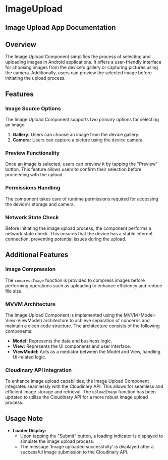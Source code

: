 # ImageUpload

## Image Upload App Documentation

## Overview
The Image Upload Component simplifies the process of selecting and uploading images in Android applications. 
It offers a user-friendly interface for choosing images from the device's gallery or capturing pictures using the camera.
Additionally, users can preview the selected image before initiating the upload process.

## Features

### Image Source Options
The Image Upload Component supports two primary options for selecting an image:

1. **Gallery:** Users can choose an image from the device gallery.
2. **Camera:** Users can capture a picture using the device camera.

### Preview Functionality
Once an image is selected, users can preview it by tapping the "Preview" button.
This feature allows users to confirm their selection before proceeding with the upload.

### Permissions Handling
The component takes care of runtime permissions required for accessing the device's storage and camera.

### Network State Check
Before initiating the image upload process, the component performs a network state check. 
This ensures that the device has a stable internet connection, preventing potential issues during the upload.

## Additional Features

### Image Compression

The `compressImage` function is provided to compress images before performing operations such as uploading to enhance efficiency and reduce file size.

### MVVM Architecture
The Image Upload Component is implemented using the MVVM (Model-View-ViewModel) architecture to achieve separation of concerns and maintain a clean code structure. The architecture consists of the following components:

* **Model:** Represents the data and business logic.
* **View:** Represents the UI components and user interface.
* **ViewModel:** Acts as a mediator between the Model and View, handling UI-related logic.

### Cloudinary API Integration
To enhance image upload capabilities, the Image Upload Component integrates seamlessly with the Cloudinary API. This allows for seamless and efficient image storage and retrieval. The `uploadImage` function has been updated to utilize the Cloudinary API for a more robust image upload process.

## Usage Note

* **Loader Display:**
    - Upon tapping the "Submit" button, a loading indicator is displayed to simulate the image upload process.
    - The message 'Image uploaded successfully' is displayed after a successful image submission to the Cloudinary API.
